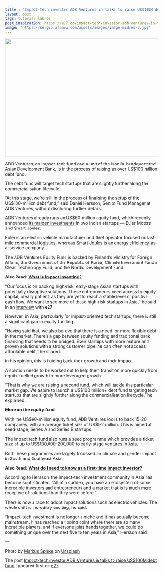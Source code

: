 ```yaml
---
title : "Impact-tech investor ADB Ventures in talks to raise US$100M debt fund"
layout: post
tags: tutorial labnol
post_inspiration: https://e27.co/impact-tech-investor-adb-ventures-in-talks-to-raise-us100m-debt-fund-20210409/
image: "https://sergio.afanou.com/assets/images/image-midres-3.jpg"
---
```


<img loading="lazy" class="aligncenter size-full wp-image-413686" src="https://e27.co/wp-content/uploads/2021/04/climate_change.png" alt="" width="690" height="390" />
<p>ADB Ventures, an impact-tech fund and a unit of the Manila-headquartered Asian Development Bank, is in the process of raising an over US$100 million debt fund.</p>
<p>The debt fund will target tech startups that are slightly further along the commercialisation lifecycle.</p>
<p>&#8220;At this stage, we&#8217;re still in the process of finalising the setup of the US$100-million debt fund,&#8221; said Daniel Hersson, Senior Fund Manager at ADB Ventures, without disclosing further details.</p>
<p>ADB Ventures already runs an US$60-million equity fund, which recently announced <a rel="follow" href="https://e27.co/adb-ventures-debuts-with-2-impact-investments-raises-us60m-for-its-equity-fund-20210318/">its maiden investments</a> in two Indian startups &#8212; Euler Motors and Smart Joules.</p>
<p>Euler is an electric vehicle manufacturer and fleet operator focused on last-mile commercial logistics, whereas Smart Joules is an energy efficiency-as-a-service company.</p>
<p>The ADB Ventures Equity Fund is backed by Finland’s Ministry for Foreign Affairs, the Government of the Republic of Korea, Climate Investment Fund’s Clean Technology Fund, and the Nordic Development Fund.</p>
<p><strong>Also Read: <a rel="follow" href="https://e27.co/what-is-impact-investing-20190730/" rel="follow">What is Impact Investing?</a></strong></p>
<p>&#8220;Our focus is on backing high-risk, early-stage Asian startups with potentially disruptive solutions. These entrepreneurs need access to equity capital, ideally patient, as they are yet to reach a stable level of positive cash flow. We want to see more of these high-risk startups in Asia,&#8221; he said in an <a rel="follow" href="https://e27.co/seas-vc-landscape-will-soon-get-more-specialised-says-adb-ventures-20210407/">interview</a> with<strong> e27</strong>.</p>
<p>However, in Asia, particularly for impact-oriented tech startups, there is still a significant gap in equity funding.</p>
<p>&#8220;Having said that, we also believe that there is a need for more flexible debt in the market. There&#8217;s a gap between equity funding and traditional bank financing that needs to be bridged. Even startups with more mature and proven solutions with a strong customer pipeline can often not access affordable debt,&#8221; he shared.</p>
<p>In his opinion, this is holding back their growth and their impact.</p>
<p>A solution needs to be worked out to help them transition more quickly from equity-fuelled growth to more leveraged growth.</p>
<p>&#8220;That is why we are raising a second fund, which will tackle this particular market gap. We aspire to launch a US$100 million+ debt fund targeting tech startups that are slightly further along the commercialisation lifecycle,&#8221; he explained.</p>
<p><strong>More on the equity fund</strong></p>
<p>With the US$60-million equity fund, ADB Ventures looks to back 15-20 companies, with an average ticket size of US$1-2 million. This is aimed at seed-stage, Series A and Series B startups.</p>
<p>The impact tech fund also runs a seed programme which provides a ticket size of up to US$100,000-200,000 to early-stage ventures in Asia.</p>
<p>Both these programmes are largely focussed on climate and gender impact in South and Southeast Asia.</p>
<p><strong>Also Read: <a rel="follow" href="https://e27.co/what-to-know-as-a-first-time-impact-investor-20210323/" rel="follow">What do I need to know as a first-time impact investor?</a></strong></p>
<p>According to Hersson, the impact-tech investment community in Asia has become sophisticated. &#8220;All of a sudden, you have an ecosystem of some incredible investors and entrepreneurs and a market that is is much more receptive of solutions than they were before.&#8221;</p>
<p>There is now a race to adopt impact solutions such as electric vehicles. The whole shift is incredibly exciting, he said.</p>
<p>&#8220;Impact-tech investment is no longer a niche and it has actually become mainstream. It has reached a tipping point where there are so many incredible players, and if everyone joins hands together, we could do something unique over the next five to ten years in Asia,&#8221; Hersson said.</p>
<p>&#8212;</p>
<p>Photo by <a rel="follow" href="https://unsplash.com/@markusspiske?utm_source=unsplash&amp;utm_medium=referral&amp;utm_content=creditCopyText">Markus Spiske</a> on <a rel="follow" href="https://unsplash.com/s/photos/climate-change?utm_source=unsplash&amp;utm_medium=referral&amp;utm_content=creditCopyText">Unsplash</a></p>
<p>The post <a rel="nofollow" href="https://e27.co/impact-tech-investor-adb-ventures-in-talks-to-raise-us100m-debt-fund-20210409/">Impact-tech investor ADB Ventures in talks to raise US$100M debt fund</a> appeared first on <a rel="nofollow" href="https://e27.co">e27</a>.</p>
